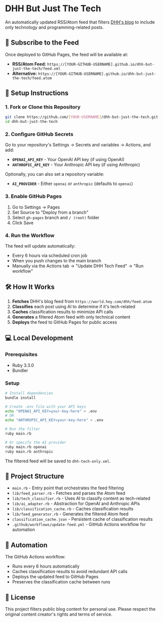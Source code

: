 # DHH But Just The Tech

An automatically updated RSS/Atom feed that filters [DHH's blog](https://world.hey.com/dhh) to include only technology and programming-related posts.

## 📡 Subscribe to the Feed

Once deployed to GitHub Pages, the feed will be available at:

- **RSS/Atom Feed:** `https://[YOUR-GITHUB-USERNAME].github.io/dhh-but-just-the-tech/feed.xml`
- **Alternative:** `https://[YOUR-GITHUB-USERNAME].github.io/dhh-but-just-the-tech/feed.atom`

## 🚀 Setup Instructions

### 1. Fork or Clone this Repository

```bash
git clone https://github.com/[YOUR-USERNAME]/dhh-but-just-the-tech.git
cd dhh-but-just-the-tech
```

### 2. Configure GitHub Secrets

Go to your repository's Settings → Secrets and variables → Actions, and add:

- **`OPENAI_API_KEY`** - Your OpenAI API key (if using OpenAI)
- **`ANTHROPIC_API_KEY`** - Your Anthropic API key (if using Anthropic)

Optionally, you can also set a repository variable:
- **`AI_PROVIDER`** - Either `openai` or `anthropic` (defaults to `openai`)

### 3. Enable GitHub Pages

1. Go to Settings → Pages
2. Set Source to "Deploy from a branch"
3. Select `gh-pages` branch and `/ (root)` folder
4. Click Save

### 4. Run the Workflow

The feed will update automatically:
- Every 6 hours via scheduled cron job
- When you push changes to the main branch
- Manually via the Actions tab → "Update DHH Tech Feed" → "Run workflow"

## 🛠️ How It Works

1. **Fetches** DHH's blog feed from `https://world.hey.com/dhh/feed.atom`
2. **Classifies** each post using AI to determine if it's tech-related
3. **Caches** classification results to minimize API calls
4. **Generates** a filtered Atom feed with only technical content
5. **Deploys** the feed to GitHub Pages for public access

## 💻 Local Development

### Prerequisites

- Ruby 3.3.0
- Bundler

### Setup

```bash
# Install dependencies
bundle install

# Create .env file with your API keys
echo "OPENAI_API_KEY=your-key-here" > .env
# OR
echo "ANTHROPIC_API_KEY=your-key-here" > .env

# Run the filter
ruby main.rb

# Or specify the AI provider
ruby main.rb openai
ruby main.rb anthropic
```

The filtered feed will be saved to `dhh-tech-only.xml`.

## 📂 Project Structure

- `main.rb` - Entry point that orchestrates the feed filtering
- `lib/feed_parser.rb` - Fetches and parses the Atom feed
- `lib/tech_classifier.rb` - Uses AI to classify content as tech-related
- `lib/ai_adapter.rb` - Abstraction for OpenAI and Anthropic APIs
- `lib/classification_cache.rb` - Caches classification results
- `lib/feed_generator.rb` - Generates the filtered Atom feed
- `classification_cache.json` - Persistent cache of classification results
- `.github/workflows/update-feed.yml` - GitHub Actions workflow for automation

## 🔄 Automation

The GitHub Actions workflow:
- Runs every 6 hours automatically
- Caches classification results to avoid redundant API calls
- Deploys the updated feed to GitHub Pages
- Preserves the classification cache between runs

## 📝 License

This project filters public blog content for personal use. Please respect the original content creator's rights and terms of service.
